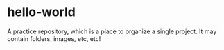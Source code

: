 # hello-world
A practice repository, which is a place to organize a single project. It may contain folders, images, etc, etc!
